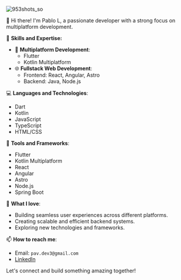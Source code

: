 
![953shots_so](https://github.com/pavDev33/pavDev33/assets/122934574/26dd82bf-779a-4e61-8f38-eb8503b3beab)

👋 Hi there! I'm Pablo L, a passionate developer with a strong focus on multiplatform development.

🚀 **Skills and Expertise:**
- 📱 **Multiplatform Development**:
  - Flutter
  - Kotlin Multiplatform
- 🌐 **Fullstack Web Development**:
  - Frontend: React, Angular, Astro
  - Backend: Java, Node.js

💻 **Languages and Technologies**:
- Dart
- Kotlin
- JavaScript
- TypeScript
- HTML/CSS

🔧 **Tools and Frameworks**:
- Flutter
- Kotlin Multiplatform
- React
- Angular
- Astro
- Node.js
- Spring Boot

🌟 **What I love**:
- Building seamless user experiences across different platforms.
- Creating scalable and efficient backend systems.
- Exploring new technologies and frameworks.

📫 **How to reach me**:
- Email: `pav.dev3@gmail.com`
- [LinkedIn](https://www.linkedin.com/in/your-linkedin)

Let's connect and build something amazing together!

